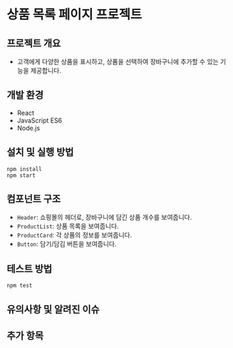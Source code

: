 # 상품 목록 페이지 프로젝트

## 프로젝트 개요

- 고객에게 다양한 상품을 표시하고, 상품을 선택하여 장바구니에 추가할 수 있는 기능을 제공합니다.

## 개발 환경

- React
- JavaScript ES6
- Node.js

## 설치 및 실행 방법

```
npm install
npm start
```

## 컴포넌트 구조

- `Header`: 쇼핑몰의 헤더로, 장바구니에 담긴 상품 개수를 보여줍니다.
- `ProductList`: 상품 목록을 보여줍니다.
- `ProductCard`: 각 상품의 정보를 보여줍니다.
- `Button`: 담기/담김 버튼을 보여줍니다.

## 테스트 방법

```
npm test
```

## 유의사항 및 알려진 이슈

## 추가 항목
